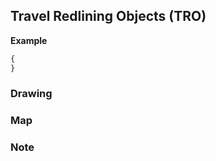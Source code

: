## Travel Redlining Objects (TRO)

**Example**
```javascript
{
}
```

### Drawing

### Map

### Note
